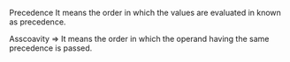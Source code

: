 Precedence
It means the order in which the values are evaluated in known as precedence.

Asscoavity =>
It means the order in which the operand having the same precedence is passed.
